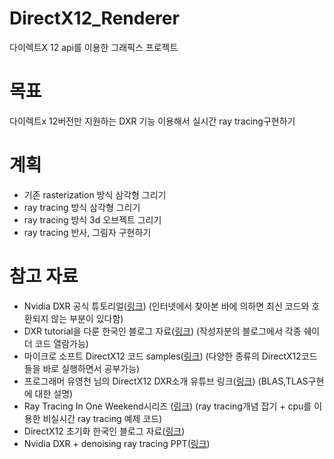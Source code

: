 # DirectX12_Renderer
다이렉트X 12 api를 이용한 그래픽스 프로젝트

# 목표
다이렉트x 12버전만 지원하는 DXR 기능 이용해서 실시간 ray tracing구현하기

# 계획
- 기존 rasterization 방식 삼각형 그리기
- ray tracing 방식 삼각형 그리기
- ray tracing 방식 3d 오브젝트 그리기
- ray tracing 반사, 그림자 구현하기

# 참고 자료
- Nvidia DXR 공식 튜토리얼([링크](https://developer.nvidia.com/rtx/raytracing/dxr/dx12-raytracing-tutorial-part-1)) (인터넷에서 찾아본 바에 의하면 최신 코드와 호환되지 않는 부분이 있다함)
- DXR tutorial을 다룬 한국인 블로그 자료([링크](https://m.blog.naver.com/wkdghcjf1234/221638503174)) (작성자분의 블로그에서 각종 쉐이더 코드 열람가능)
- 마이크로 소프트 DirectX12 코드 samples([링크](https://github.com/microsoft/DirectX-Graphics-Samples)) (다양한 종류의 DirectX12코드들을 바로 실행하면서 공부가능)
- 프로그래머 유영천 님의 DirectX12 DXR소개 유튜브 링크([링크](https://www.youtube.com/watch?v=ALcVb5b68Zw&t=8676s)) (BLAS,TLAS구현에 대한 설명)
- Ray Tracing In One Weekend시리즈 ([링크](https://github.com/RayTracing/raytracing.github.io)) (ray tracing개념 잡기 + cpu를 이용한 비실시간 ray tracing 예제 코드)
- DirectX12 초기화 한국인 블로그 자료([링크](https://ssinyoung.tistory.com/category/PROGRAMMING/DirectX%2012?page=1))
- Nvidia DXR + denoising ray tracing PPT([링크](https://developer.download.nvidia.com/assets/gameworks/downloads/secure/GDC18_Slides/Ray%20Tracing%20in%20Games%20with%20NVIDIA%20RTX%20-%20GDC%202018.pdf?B3nrAXxGpjtdWIwQNTYRV9zu4mnIwNn8ME082vNMZM5S9JRkK1CmJIHBuTQJRy50auNW3Hyo2mKbRzUgyhmm_772uy4U-T4QqW6vuIAewK8SbzvgDpUSYPMqOa-FncHUChklhhfmSPecUbKd_DfHwc21I4LmkQdUjqYp28aSgy-qQxJuJS8lINuypyyN2PFoTq-aBnNblekeS2YGLz5WS4vWfMZC2zVBH1V22EBu_koaQys&t=eyJscyI6ImdzZW8iLCJsc2QiOiJodHRwczpcL1wvd3d3Lmdvb2dsZS5jb21cLyJ9))

